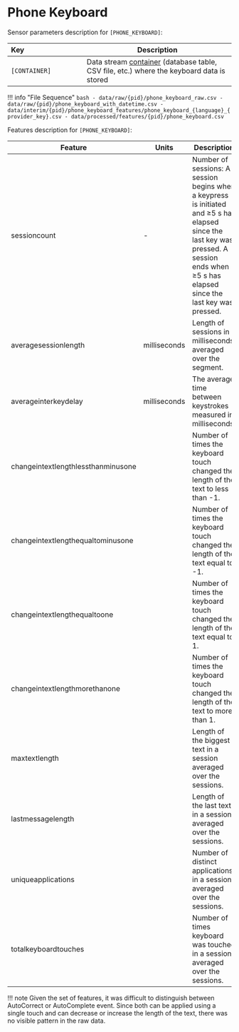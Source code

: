 # Phone Keyboard

Sensor parameters description for `[PHONE_KEYBOARD]`:

|Key&nbsp;&nbsp;&nbsp;&nbsp;&nbsp;&nbsp;&nbsp;&nbsp;&nbsp;&nbsp;&nbsp;&nbsp;&nbsp;&nbsp;&nbsp;&nbsp;&nbsp;&nbsp;&nbsp;&nbsp;&nbsp;&nbsp;&nbsp;&nbsp;&nbsp;&nbsp;&nbsp;&nbsp;&nbsp;            | Description |
|----------------|-----------------------------------------------------------------------------------------------------------------------------------
|`[CONTAINER]`| Data stream [container](../../datastreams/data-streams-introduction/) (database table, CSV file, etc.) where the keyboard data is stored

!!! info "File Sequence"
    ```bash
    - data/raw/{pid}/phone_keyboard_raw.csv
    - data/raw/{pid}/phone_keyboard_with_datetime.csv
    - data/interim/{pid}/phone_keyboard_features/phone_keyboard_{language}_{provider_key}.csv
    - data/processed/features/{pid}/phone_keyboard.csv
    ```

Features description for `[PHONE_KEYBOARD]`:

|Feature                    |Units      |Description|
|-------------------------- |---------- |---------------------------|
|sessioncount                                            | -    |Number of sessions: A session begins when a keypress is initiated and ≥5 s has elapsed since the last key was pressed. A session ends when ≥5 s has elapsed since the last key was pressed.
|averagesessionlength                                           | milliseconds          | Length of sessions in milliseconds averaged over the segment.
|averageinterkeydelay                                                |milliseconds        |The average time between keystrokes measured in milliseconds.
|changeintextlengthlessthanminusone                                                 |         | Number of times the keyboard touch changed the length of the text to less than -1.
|changeintextlengthequaltominusone                                                 |         | Number of times the keyboard touch changed the length of the text equal to -1.
|changeintextlengthequaltoone                                                 |         | Number of times the keyboard touch changed the length of the text equal to 1.
|changeintextlengthmorethanone                                                 |         | Number of times the keyboard touch changed the length of the text to more than 1.
|maxtextlength                                                      |        | Length of the biggest text in a session averaged over the sessions.
|lastmessagelength                                                  |       | Length of the last text in a session averaged over the sessions.
|uniqueapplications                                                 |       | Number of distinct applications in a session averaged over the sessions.
|totalkeyboardtouches                                               |       | Number of times keyboard was touched in a session averaged over the sessions.

!!! note
    Given the set of features, it was difficult to distinguish between AutoCorrect or AutoComplete event. Since both can be applied using a single touch and can decrease or increase the length of the text, there was no visible pattern in the raw data.
    